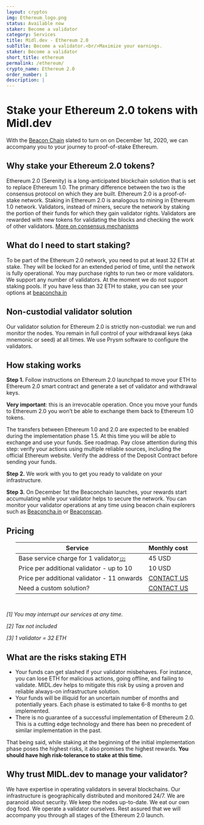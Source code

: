 ```yaml
---
layout: cryptos
img: Ethereum_logo.png
status: Available now
staker: Become a validator
category: Services
title: Midl.dev - Ethereum 2.0
subTitle: Become a validator.<br/>Maximize your earnings.
staker: Become a validator
short_title: ethereum
permalink: /ethereum/
crypto_name: Ethereum 2.0
order_number: 1
description: | 
---
```


# Stake your Ethereum 2.0 tokens with Midl.dev

With the [Beacon Chain](https://ethereum.org/en/eth2/beacon-chain/) slated to turn on on December 1st, 2020, we can accompany you to your journey to proof-of-stake Ethereum.

## Why stake your Ethereum 2.0 tokens?
Ethereum 2.0 (Serenity) is a long-anticipated blockchain solution that is set to replace Ethereum 1.0. The primary difference between the two is the consensus protocol on which they are built. Ethereum 2.0 is a proof-of-stake network. Staking in Ethereum 2.0 is analogous to mining in Ethereum 1.0 network. Validators, instead of miners, secure the network by staking the portion of their funds for which they gain validator rights. Validators are rewarded with new tokens for validating the blocks and checking the work of other validators. [More on consensus mechanisms](https://ethereum.org/en/developers/docs/consensus-mechanisms/)

## What do I need to start staking?
To be part of the Ethereum 2.0 network, you need to put at least 32 ETH at stake. They will be locked for an extended period of time, until the network is fully operational.
You may purchase rights to run two or more validators. We support any number of validators. 
At the moment we do not support staking pools. If you have less than 32 ETH to stake, you can see your options at [beaconcha.in](https://beaconcha.in/stakingServices)

## Non-custodial validator solution
Our validator solution for Ethereum 2.0 is strictly non-custodial: we run and monitor the nodes. You remain in full control of your withdrawal keys (aka mnemonic or seed) at all times.
We use Prysm software to configure the validators.

## How staking works
**Step 1.** Follow instructions on Ethereum 2.0 launchpad to move your ETH to Ethereum 2.0 smart contract and generate a set of validator and withdrawal keys.<br>

**Very important**: this is an irrevocable operation. Once you move your funds to Ethereum 2.0 you won’t be able to exchange them back to Ethereum 1.0 tokens. 
    
The transfers between Ethereum 1.0 and 2.0 are expected to be enabled during the implementation phase 1.5. At this time you will be able to exchange and use your funds. See roadmap.
Pay close attention during this step: verify your actions using multiple reliable sources, including the official Ethereum website. Verify the address of the Deposit Contract before sending your funds.

**Step 2.** We work with you to get you ready to validate on your infrastructure.

**Step 3.** On December 1st the Beaconchain launches, your rewards start accumulating while your validator helps to secure the network. You can monitor your validator operations at any time using beacon chain explorers such as [Beaconcha.in](http://beaconcha.in/) or [Beaconscan](https://beaconscan.com/).

## Pricing

<section id="pricelist">
    <ul class="flex-container">
        <div class=".midl-table-view-offering">
        <div class="card btn-no-waves">
        <div class="card-body" style="text-align: center;">
            <div class="table-responsive">
                <table class="table table-bordered">
                    <thead>
                    <tr>
                        <th scope="col" class="midl-table-title">Service<a style="font-size:10px;color:#fff" href="#section1"> [1]</a></th>
                        <th scope="col" class="midl-table-title">Monthly cost<a style="font-size:10px;color:#fff" href="#section1"> [3]</a></th>
                    </tr>
                    </thead>
                    <tbody>
                    <tr>
                        <td>Base service charge for 1 validator<a style="font-size:10px;" href="#section1"> [2]</a></td>
                        <td>45 USD</td>
                    </tr>
                    <tr>
                        <td>Price per additional validator - up to 10</td>
                        <td>10 USD</td>
                    </tr>
                    <tr>
                        <td>Price per additional validator - 11 onwards</td>
                        <td><a href="mailto:hello@midl.dev" target="_blank">CONTACT US <i class="fa fa-envelope-o"></i></a></td>
                    </tr>
                                        <tr>
                        <td>Need a custom solution?</td>
                        <td><a href="mailto:hello@midl.dev" target="_blank">CONTACT US <i class="fa fa-envelope-o"></i></a></td>
                    </tr>
                    </tbody>
                </table>


</div>
</div>
</div>
</div>
</ul>
</section>
<div style="padding-top:15px"><i>
<p>[1] You may interrupt our services at any time.</p>
<p>[2] Tax not included</p>
<p>[3] 1 validator = 32 ETH</p>
</i>
</div>


## What are the risks staking ETH
* Your funds can get slashed if your validator misbehaves. For instance, you can lose ETH for malicious actions, going offline, and failing to validate. MIDL.dev helps to mitigate this risk by using a proven and reliable always-on infrastructure solution.
* Your funds will be illiquid for an uncertain number of months and potentially years. Each phase is estimated to take 6-8 months to get implemented.
* There is no guarantee of a successful implementation of Ethereum 2.0. This is a cutting edge technology and there has been no precedent of similar implementation in the past.

That being said, while staking at the beginning of the initial implementation phase poses the highest risks, it also promises the highest rewards. **You should have high risk-tolerance to stake at this time.**

## Why trust MIDL.dev to manage your validator?
We have expertise in operating validators in several blockchains. Our infrastructure is geographically distributed and monitored 24/7. We are paranoid about security. We keep the nodes up-to-date.
We eat our own dog food. We operate a validator ourselves. Rest assured that we will accompany you through all stages of the Ethereum 2.0 launch.

